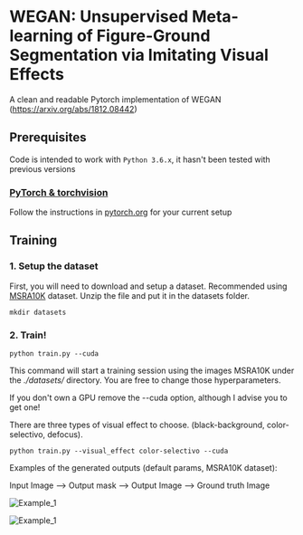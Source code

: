 # WEGAN: Unsupervised Meta-learning of Figure-Ground Segmentation via Imitating Visual Effects
A clean and readable Pytorch implementation of WEGAN (https://arxiv.org/abs/1812.08442)

## Prerequisites
Code is intended to work with ```Python 3.6.x```, it hasn't been tested with previous versions

### [PyTorch & torchvision](http://pytorch.org/)
Follow the instructions in [pytorch.org](http://pytorch.org) for your current setup

## Training
### 1. Setup the dataset
First, you will need to download and setup a dataset. Recommended using [MSRA10K](http://mftp.mmcheng.net/Data/MSRA10K_Imgs_GT.zip) dataset. Unzip the file and put it in the datasets folder. 

```
mkdir datasets
```
### 2. Train!
```
python train.py --cuda
```
This command will start a training session using the images  MSRA10K under the *./datasets/* directory.  You are free to change those hyperparameters. 

If you don't own a GPU remove the --cuda option, although I advise you to get one!

There are three types of visual effect to choose. (black-background, color-selectivo, defocus).

```
python train.py --visual_effect color-selectivo --cuda
```

Examples of the generated outputs (default params, MSRA10K dataset):

Input Image  -->  Output mask  -->  Output Image  -->  Ground truth Image

![Example_1](https://github.com/timy90022/WEGAN/result/191_3.jpg)

![Example_1](https://github.com/timy90022/WEGAN/result/191_31.jpg)

